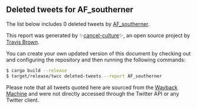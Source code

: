 ## Deleted tweets for AF_southerner

The list below includes 0 deleted tweets by
[AF_southerner](https://twitter.com/AF_southerner).



This report was generated by ✨[cancel-culture](https://github.com/travisbrown/cancel-culture)✨,
an open source project by [Travis Brown](https://twitter.com/travisbrown).

You can create your own updated version of this document by checking out and configuring the
repository and then running the following commands:

```bash
$ cargo build --release
$ target/release/twcc deleted-tweets --report AF_southerner
```

Please note that all tweets quoted here are sourced from the
[Wayback Machine](https://web.archive.org) and were not directly accessed through the Twitter API or
any Twitter client.

